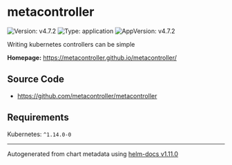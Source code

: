 # metacontroller

![Version: v4.7.2](https://img.shields.io/badge/Version-v4.7.2-informational?style=flat-square) ![Type: application](https://img.shields.io/badge/Type-application-informational?style=flat-square) ![AppVersion: v4.7.2](https://img.shields.io/badge/AppVersion-v4.7.2-informational?style=flat-square)

Writing kubernetes controllers can be simple

**Homepage:** <https://metacontroller.github.io/metacontroller/>

## Source Code

* <https://github.com/metacontroller/metacontroller>

## Requirements

Kubernetes: `^1.14.0-0`

----------------------------------------------
Autogenerated from chart metadata using [helm-docs v1.11.0](https://github.com/norwoodj/helm-docs/releases/v1.11.0)
